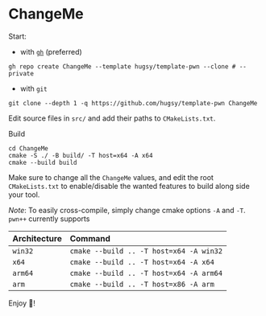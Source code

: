 # ChangeMe

Start:

 - with [`gh`](https://github.com/github/cli) (preferred)
```compile
gh repo create ChangeMe --template hugsy/template-pwn --clone # --private
```


 - with `git`
```compile
git clone --depth 1 -q https://github.com/hugsy/template-pwn ChangeMe
```

Edit source files in `src/` and add their paths to `CMakeLists.txt`.

Build

```console
cd ChangeMe
cmake -S ./ -B build/ -T host=x64 -A x64
cmake --build build
```

Make sure to change all the `ChangeMe` values, and edit the root `CMakeLists.txt` to enable/disable the wanted features to build along side your tool.

_Note_: To easily cross-compile, simply change cmake options `-A` and `-T`. `pwn++` currently supports 

| Architecture | Command |
|:-------------|:---------|
| `win32` | `cmake --build .. -T host=x64 -A win32` |
| `x64` | `cmake --build .. -T host=x64 -A x64` |
| `arm64` | `cmake --build .. -T host=x64 -A arm64` |
| `arm` | `cmake --build .. -T host=x86 -A arm` |

Enjoy 🍻!
